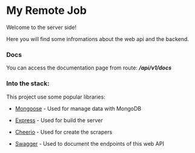 # My Remote Job

Welcome to the server side!

Here you will find some infromations about the web api and the backend.

### Docs

You can access the documentation page from route: ***/api/v1/docs***

### Into the stack:

This project use some popular libraries:

- [Mongoose]( https://mongoosejs.com/ "Mongoose") - Used for manage data with MongoDB

- [Express]( https://expressjs.com/ "Express") - Used for build the server

- [Cheerio]( https://cheerio.js.org/ "Cheerio") - Used for create the scrapers

- [Swagger]( https://swagger.io/ "Swagger") - Used to document the endpoints of this web API
